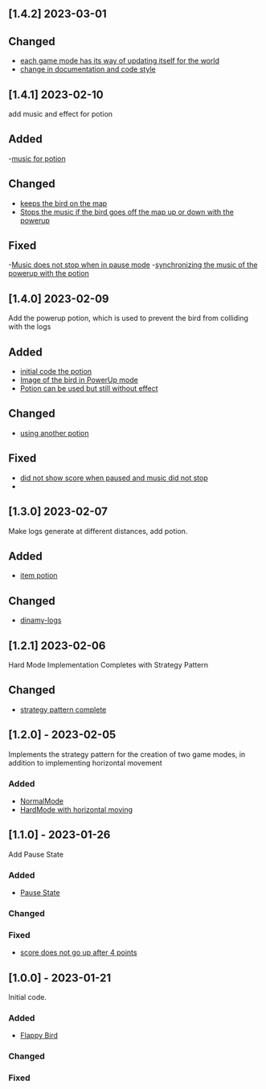 ## [1.4.2] 2023-03-01

## Changed

- [each game mode has its way of updating itself for the world](https://github.com/DefFoxPy/VideoGameProgrammingAssignments/commit/984577011078570274c3e635280beffde14726d3)
- [change in documentation and code style](https://github.com/DefFoxPy/VideoGameProgrammingAssignments/commit/12e98a751bb9228020fc5cf05ea627a8e68a130f)

## [1.4.1] 2023-02-10

add music and effect for potion

## Added

-[music for potion](https://github.com/DefFoxPy/VideoGameProgrammingAssignments/commit/d172d7e4475e4ee39d7592bb6d14b87aad5ebb01)

## Changed

- [keeps the bird on the map](https://github.com/DefFoxPy/VideoGameProgrammingAssignments/commit/427f81895a0dc68e71a5fdbf1d56622a3bb388c0)
- [Stops the music if the bird goes off the map up or down with the powerup](https://github.com/DefFoxPy/VideoGameProgrammingAssignments/commit/611994b5faf39d5d168e747759a68ea65d333449)

## Fixed

-[Music does not stop when in pause mode](https://github.com/DefFoxPy/VideoGameProgrammingAssignments/commit/9734976d9c7b6e47c4ace874b5a390d0a0f97799)
-[synchronizing the music of the powerup with the potion](https://github.com/DefFoxPy/VideoGameProgrammingAssignments/commit/f69df6f7d2770e6f684a1d4e5d18c7464b1a2b17)

## [1.4.0] 2023-02-09

Add the powerup potion, which is used to prevent the bird from colliding with the logs

## Added

- [initial code the potion](https://github.com/DefFoxPy/VideoGameProgrammingAssignments/commit/b6639c922607a87352544014f38e48e2964eb3b4)
- [Image of the bird in PowerUp mode](https://github.com/DefFoxPy/VideoGameProgrammingAssignments/commit/191939d7bd28ff60d5ded38a5e3f12563e5ea5cb)
- [Potion can be used but still without effect](https://github.com/DefFoxPy/VideoGameProgrammingAssignments/commit/1f0ac51e740424d78c826b112f60afcfb99d3aa4)

## Changed 

- [using another potion](https://github.com/DefFoxPy/VideoGameProgrammingAssignments/commit/3e1c9de9b0dd3dc5c3c028f05c965c006fb8afe6)

## Fixed

- [did not show score when paused and music did not stop](https://github.com/DefFoxPy/VideoGameProgrammingAssignments/commit/924ea0b0007320a3dd8f5b02a1d3a4ad3ec29cf2)
- 

## [1.3.0] 2023-02-07

 Make logs generate at different distances, add potion.
 
 ## Added

- [item potion](https://github.com/DefFoxPy/VideoGameProgrammingAssignments/commit/fbb7ddd219e3e85a1bc32ea3225aa3d7890af038)
 
 ## Changed

- [dinamy-logs](https://github.com/DefFoxPy/VideoGameProgrammingAssignments/commit/c1fc13fe1776f17e0c642c53775d40037dfa92a8)

## [1.2.1] 2023-02-06

Hard Mode Implementation Completes with Strategy Pattern

## Changed
- [strategy pattern complete](https://github.com/DefFoxPy/VideoGameProgrammingAssignments/commit/0940c73baa116062248e5d033985714b6b7335a5)

## [1.2.0] - 2023-02-05

Implements the strategy pattern for the creation of two game modes, in addition to implementing horizontal movement

### Added
- [NormalMode](https://github.com/DefFoxPy/VideoGameProgrammingAssignments/commit/d6d7577dc23791ed3a4657fec4855c86a3feb959)
- [HardMode with horizontal moving](https://github.com/DefFoxPy/VideoGameProgrammingAssignments/commit/80f692820b4e5f118a3a80e01929d548f7ebae83)

## [1.1.0] - 2023-01-26

Add Pause State

### Added 
- [Pause State](https://github.com/DefFoxPy/VideoGameProgrammingAssignments/commit/5b7370dae5f3b86c1e411ffafd8f44e7565cdb05) 

### Changed
 
### Fixed
 - [score does not go up after 4 points](https://github.com/DefFoxPy/VideoGameProgrammingAssignments/commit/caa3ee3b1fb9c8b39b4e2bfe781864596dacadad)

## [1.0.0] - 2023-01-21

Initial code.

### Added
- [Flappy Bird](https://github.com/DefFoxPy/curso-video-juegos/commit/21b32132805bdcef6ccfe251e390a21b268d260e) 

### Changed
 
### Fixed
